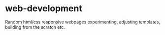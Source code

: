 # web-development
Random html/css responsive webpages experimenting, adjusting templates, building from the scratch etc.
